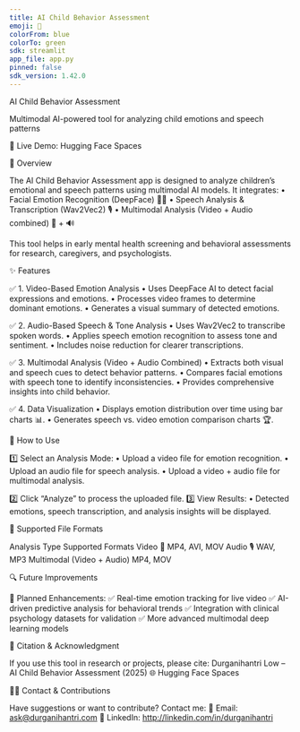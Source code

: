 ```yaml
---
title: AI Child Behavior Assessment
emoji: 🧒
colorFrom: blue
colorTo: green
sdk: streamlit
app_file: app.py
pinned: false
sdk_version: 1.42.0
---
```


AI Child Behavior Assessment

Multimodal AI-powered tool for analyzing child emotions and speech patterns

🚀 Live Demo: Hugging Face Spaces

📌 Overview

The AI Child Behavior Assessment app is designed to analyze children’s emotional and speech patterns using multimodal AI models. It integrates:
	•	Facial Emotion Recognition (DeepFace) 🧑‍🎨
	•	Speech Analysis & Transcription (Wav2Vec2) 🎙️
	•	Multimodal Analysis (Video + Audio combined) 🎥 + 🔊

This tool helps in early mental health screening and behavioral assessments for research, caregivers, and psychologists.

✨ Features

✅ 1. Video-Based Emotion Analysis
	•	Uses DeepFace AI to detect facial expressions and emotions.
	•	Processes video frames to determine dominant emotions.
	•	Generates a visual summary of detected emotions.

✅ 2. Audio-Based Speech & Tone Analysis
	•	Uses Wav2Vec2 to transcribe spoken words.
	•	Applies speech emotion recognition to assess tone and sentiment.
	•	Includes noise reduction for clearer transcriptions.

✅ 3. Multimodal Analysis (Video + Audio Combined)
	•	Extracts both visual and speech cues to detect behavior patterns.
	•	Compares facial emotions with speech tone to identify inconsistencies.
	•	Provides comprehensive insights into child behavior.

✅ 4. Data Visualization
	•	Displays emotion distribution over time using bar charts 📊.
	•	Generates speech vs. video emotion comparison charts 🏆.

🔧 How to Use

1️⃣ Select an Analysis Mode:
	•	Upload a video file for emotion recognition.
	•	Upload an audio file for speech analysis.
	•	Upload a video + audio file for multimodal analysis.

2️⃣ Click “Analyze” to process the uploaded file.
3️⃣ View Results:
	•	Detected emotions, speech transcription, and analysis insights will be displayed.

📂 Supported File Formats

Analysis Type	Supported Formats
Video 🎥	MP4, AVI, MOV
Audio 🎙️	WAV, MP3
Multimodal (Video + Audio)	MP4, MOV

🔍 Future Improvements

🚀 Planned Enhancements:
✅ Real-time emotion tracking for live video
✅ AI-driven predictive analysis for behavioral trends
✅ Integration with clinical psychology datasets for validation
✅ More advanced multimodal deep learning models

📜 Citation & Acknowledgment

If you use this tool in research or projects, please cite:
Durganihantri Low – AI Child Behavior Assessment (2025)
🌐 Hugging Face Spaces

👨‍💻 Contact & Contributions

Have suggestions or want to contribute? Contact me:
📧 Email: ask@durganihantri.com
🔗 LinkedIn: http://linkedin.com/in/durganihantri
